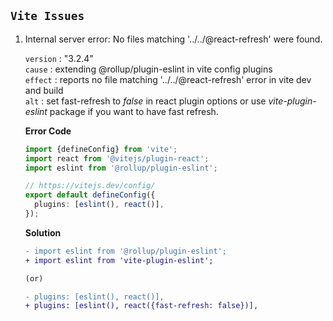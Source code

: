 ## `Vite Issues`

1. Internal server error: No files matching '../../@react-refresh' were found.

   `version` : "3.2.4"</br>
   `cause` : extending @rollup/plugin-eslint in vite config plugins</br>
   `effect` : reports no file matching '../../@react-refresh' error in vite dev and build</br>
   `alt` : set fast-refresh to _false_ in react plugin options or use _vite-plugin-eslint_ package if you want to have fast refresh.

   **Error Code**

   ```ts
   import {defineConfig} from 'vite';
   import react from '@vitejs/plugin-react';
   import eslint from '@rollup/plugin-eslint';

   // https://vitejs.dev/config/
   export default defineConfig({
     plugins: [eslint(), react()],
   });
   ```

   **Solution**

   ```diff
   - import eslint from '@rollup/plugin-eslint';
   + import eslint from 'vite-plugin-eslint';

   (or)

   - plugins: [eslint(), react()],
   + plugins: [eslint(), react({fast-refresh: false})],
   ```
